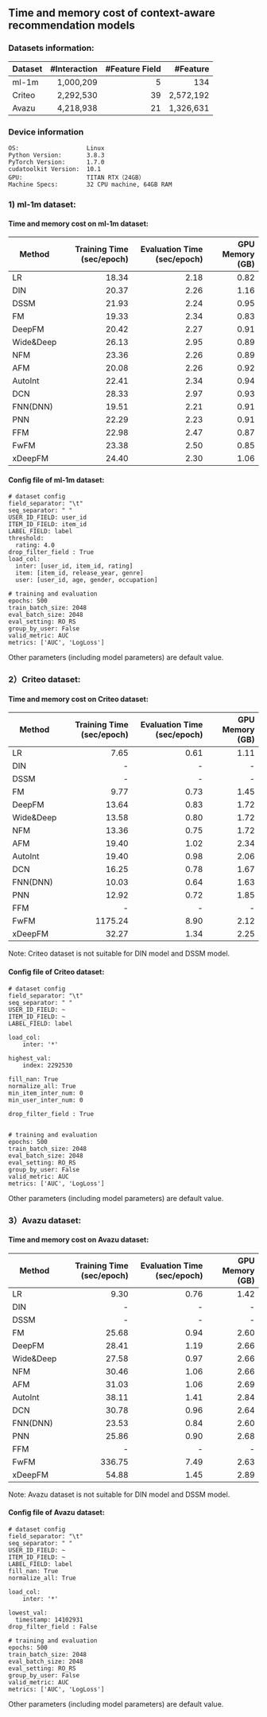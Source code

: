 ## Time and memory cost of context-aware recommendation models 

### Datasets information:

| Dataset | #Interaction | #Feature Field | #Feature |
| ------- | ------------: | --------------: | --------: |
| ml-1m   | 1,000,209    | 5              | 134      |
| Criteo  | 2,292,530    | 39             | 2,572,192 |
| Avazu   | 4,218,938    | 21             | 1,326,631 |

### Device information

```
OS:                   Linux
Python Version:       3.8.3
PyTorch Version:      1.7.0
cudatoolkit Version:  10.1
GPU:                  TITAN RTX（24GB）
Machine Specs:        32 CPU machine, 64GB RAM
```

### 1) ml-1m dataset:

#### Time and memory cost on ml-1m dataset:

| Method    | Training Time (sec/epoch) | Evaluation Time (sec/epoch) | GPU Memory (GB) |
| --------- | -----------------: | -----------------: | -----------: |
| LR        | 18.34             | 2.18              | 0.82        |
| DIN       | 20.37             | 2.26              | 1.16        |
| DSSM      | 21.93             | 2.24              | 0.95        |
| FM        | 19.33             | 2.34              | 0.83        |
| DeepFM    | 20.42             | 2.27              | 0.91        |
| Wide&Deep | 26.13             | 2.95              | 0.89        |
| NFM       | 23.36             | 2.26              | 0.89        |
| AFM       | 20.08             | 2.26              | 0.92        |
| AutoInt   | 22.41             | 2.34              | 0.94        |
| DCN       | 28.33             | 2.97              | 0.93        |
| FNN(DNN)  | 19.51             | 2.21              | 0.91        |
| PNN       | 22.29             | 2.23              | 0.91        |
| FFM       | 22.98             | 2.47              | 0.87        |
| FwFM      | 23.38             | 2.50              | 0.85        |
| xDeepFM   | 24.40             | 2.30              | 1.06        |

#### Config file of ml-1m dataset:

```
# dataset config
field_separator: "\t"
seq_separator: " "
USER_ID_FIELD: user_id
ITEM_ID_FIELD: item_id
LABEL_FIELD: label
threshold:
  rating: 4.0
drop_filter_field : True
load_col:
  inter: [user_id, item_id, rating]
  item: [item_id, release_year, genre]
  user: [user_id, age, gender, occupation]

# training and evaluation
epochs: 500
train_batch_size: 2048
eval_batch_size: 2048
eval_setting: RO_RS
group_by_user: False
valid_metric: AUC
metrics: ['AUC', 'LogLoss']
```

Other parameters (including model parameters) are default value. 

### 2）Criteo dataset:

#### Time and memory cost on Criteo dataset:

| Method    | Training Time (sec/epoch) | Evaluation Time (sec/epoch) | GPU Memory (GB) |
| --------- | -------------------------: | ---------------------------: | ---------------: |
| LR        | 7.65                      | 0.61                        | 1.11            |
| DIN       | -                         | -                           | -               |
| DSSM      | -                         | -                           | -               |
| FM        | 9.77                      | 0.73                        | 1.45            |
| DeepFM    | 13.64                     | 0.83                        | 1.72            |
| Wide&Deep | 13.58                     | 0.80                        | 1.72            |
| NFM       | 13.36                     | 0.75                        | 1.72            |
| AFM       | 19.40                     | 1.02                        | 2.34            |
| AutoInt   | 19.40                     | 0.98                        | 2.06            |
| DCN       | 16.25                     | 0.78                        | 1.67            |
| FNN(DNN)  | 10.03                     | 0.64                        | 1.63            |
| PNN       | 12.92                     | 0.72                        | 1.85            |
| FFM       | -                         | -                           | -               |
| FwFM      | 1175.24                   | 8.90                        | 2.12            |
| xDeepFM   | 32.27                     | 1.34                        | 2.25            |

Note: Criteo dataset is not suitable for DIN model and DSSM model.
#### Config file of Criteo dataset:

```
# dataset config
field_separator: "\t"
seq_separator: " "
USER_ID_FIELD: ~
ITEM_ID_FIELD: ~
LABEL_FIELD: label

load_col: 
    inter: '*'

highest_val:
    index: 2292530

fill_nan: True
normalize_all: True
min_item_inter_num: 0
min_user_inter_num: 0

drop_filter_field : True


# training and evaluation
epochs: 500
train_batch_size: 2048
eval_batch_size: 2048
eval_setting: RO_RS
group_by_user: False
valid_metric: AUC
metrics: ['AUC', 'LogLoss']
```

Other parameters (including model parameters) are default value. 

### 3）Avazu dataset:

#### Time and memory cost on Avazu dataset:

| Method    | Training Time (sec/epoch) | Evaluation Time (sec/epoch) | GPU Memory (GB) |
| --------- | -------------------------: | ---------------------------: | ---------------: |
| LR        | 9.30                      | 0.76                        | 1.42            |
| DIN       | -                         | -                           | -               |
| DSSM      | -                         | -                           | -               |
| FM        | 25.68                     | 0.94                        | 2.60            |
| DeepFM    | 28.41                     | 1.19                        | 2.66            |
| Wide&Deep | 27.58                     | 0.97                        | 2.66            |
| NFM       | 30.46                     | 1.06                        | 2.66            |
| AFM       | 31.03                     | 1.06                        | 2.69            |
| AutoInt   | 38.11                     | 1.41                        | 2.84            |
| DCN       | 30.78                     | 0.96                        | 2.64            |
| FNN(DNN)  | 23.53                     | 0.84                        | 2.60            |
| PNN       | 25.86                     | 0.90                        | 2.68            |
| FFM       | -                         | -                           | -               |
| FwFM      | 336.75                    | 7.49                        | 2.63            |
| xDeepFM   | 54.88                     | 1.45                        | 2.89            |

Note: Avazu dataset is not suitable for DIN model and DSSM model.
#### Config file of Avazu dataset:

```
# dataset config
field_separator: "\t"
seq_separator: " "
USER_ID_FIELD: ~
ITEM_ID_FIELD: ~
LABEL_FIELD: label
fill_nan: True
normalize_all: True

load_col:
    inter: '*'
    
lowest_val:
  timestamp: 14102931
drop_filter_field : False

# training and evaluation
epochs: 500
train_batch_size: 2048
eval_batch_size: 2048
eval_setting: RO_RS
group_by_user: False
valid_metric: AUC
metrics: ['AUC', 'LogLoss']
```

Other parameters (including model parameters) are default value. 







